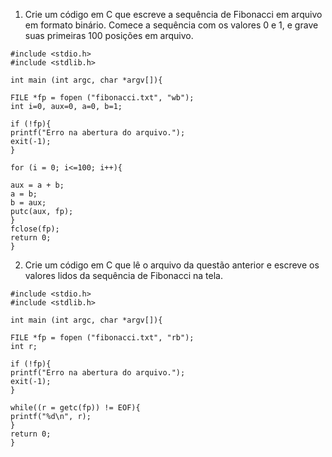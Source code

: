 1. Crie um código em C que escreve a sequência de Fibonacci em arquivo em formato binário. Comece a sequência com os valores 0 e 1, e grave suas primeiras 100 posições em arquivo.

```
#include <stdio.h>
#include <stdlib.h>

int main (int argc, char *argv[]){

FILE *fp = fopen ("fibonacci.txt", "wb");
int i=0, aux=0, a=0, b=1;

if (!fp){
printf("Erro na abertura do arquivo.");
exit(-1);
}

for (i = 0; i<=100; i++){

aux = a + b;
a = b;
b = aux;
putc(aux, fp);
}
fclose(fp);
return 0;
}
```

2. Crie um código em C que lê o arquivo da questão anterior e escreve os valores lidos da sequência de Fibonacci na tela.

```
#include <stdio.h>
#include <stdlib.h>

int main (int argc, char *argv[]){

FILE *fp = fopen ("fibonacci.txt", "rb");
int r;

if (!fp){
printf("Erro na abertura do arquivo.");
exit(-1);
}

while((r = getc(fp)) != EOF){
printf("%d\n", r);
}
return 0;
}
```


